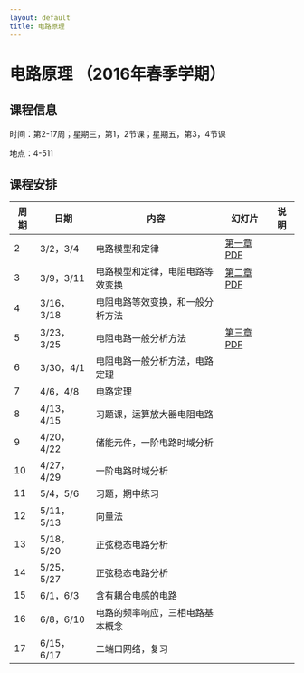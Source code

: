 ```yaml
---
layout: default
title: 电路原理
---
```


电路原理 （2016年春季学期）
===========================

课程信息
--------

时间：第2-17周；星期三，第1，2节课；星期五，第3，4节课

地点：4-511

课程安排
--------

| 周期 | 日期       | 内容                             | 幻灯片                    | 说明 |
|------|------------|----------------------------------|---------------------------|------|
| 2    | 3/2，3/4   | 电路模型和定律                   | [第一章PDF](<第一章.pdf>) |      |
| 3    | 3/9，3/11  | 电路模型和定律，电阻电路等效变换 | [第二章PDF](<第二章.pdf>) |      |
| 4    | 3/16，3/18 | 电阻电路等效变换，和一般分析方法 |                           |      |
| 5    | 3/23，3/25 | 电阻电路一般分析方法             | [第三章PDF](<第三章.pdf>) |      |
| 6    | 3/30，4/1  | 电阻电路一般分析方法，电路定理   |                           |      |
| 7    | 4/6，4/8   | 电路定理                         |                           |      |
| 8    | 4/13，4/15 | 习题课，运算放大器电阻电路       |                           |      |
| 9    | 4/20，4/22 | 储能元件，一阶电路时域分析       |                           |      |
| 10   | 4/27，4/29 | 一阶电路时域分析                 |                           |      |
| 11   | 5/4，5/6   | 习题，期中练习                   |                           |      |
| 12   | 5/11，5/13 | 向量法                           |                           |      |
| 13   | 5/18，5/20 | 正弦稳态电路分析                 |                           |      |
| 14   | 5/25，5/27 | 正弦稳态电路分析                 |                           |      |
| 15   | 6/1，6/3   | 含有耦合电感的电路               |                           |      |
| 16   | 6/8，6/10  | 电路的频率响应，三相电路基本概念 |                           |      |
| 17   | 6/15，6/17 | 二端口网络，复习                 |                           |      |

 

 
